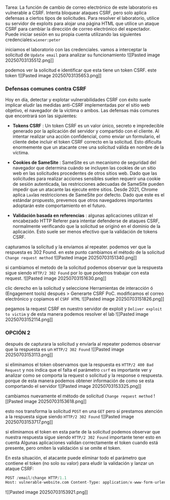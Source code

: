 Tarea: La función de cambio de correo electrónico de este laboratorio es vulnerable a CSRF. Intenta bloquear ataques CSRF, pero solo aplica defensas a ciertos tipos de solicitudes.
Para resolver el laboratorio, utilice su servidor de exploits para alojar una página HTML que utilice un ataque CSRF para cambiar la dirección de correo electrónico del espectador.
Puede iniciar sesión en su propia cuenta utilizando las siguientes credenciales:`wiener:peter`

iniciamos el laboratorio con las credenciales. vamos a interceptar la solicitud de `Update email` para analizar su funcionamiento
![[Pasted image 20250703135512.png]]

podemos ver la solicitud e identificar que esta tiene un token CSRF. este token 
![[Pasted image 20250703135653.png]]

### Defensas comunes contra CSRF

Hoy en día, detectar y explotar vulnerabilidades CSRF con éxito suele implicar eludir las medidas anti-CSRF implementadas por el sitio web objetivo, el navegador de la víctima o ambos. Las defensas más comunes que encontrará son las siguientes:

- **Tokens CSRF** : Un token CSRF es un valor único, secreto e impredecible generado por la aplicación del servidor y compartido con el cliente. Al intentar realizar una acción confidencial, como enviar un formulario, el cliente debe incluir el token CSRF correcto en la solicitud. Esto dificulta enormemente que un atacante cree una solicitud válida en nombre de la víctima.
    
- **Cookies de SameSite** : SameSite es un mecanismo de seguridad del navegador que determina cuándo se incluyen las cookies de un sitio web en las solicitudes procedentes de otros sitios web. Dado que las solicitudes para realizar acciones sensibles suelen requerir una cookie de sesión autenticada, las restricciones adecuadas de SameSite pueden impedir que un atacante las ejecute entre sitios. Desde 2021, Chrome aplica `Lax`las restricciones de SameSite por defecto. Dado que este es el estándar propuesto, prevemos que otros navegadores importantes adoptarán este comportamiento en el futuro.
    
- **Validación basada en referencias** : algunas aplicaciones utilizan el encabezado HTTP Referer para intentar defenderse de ataques CSRF, normalmente verificando que la solicitud se originó en el dominio de la aplicación. Esto suele ser menos efectivo que la validación de tokens CSRF.

capturamos la solicitud y la enviamos al repeater. podemos ver que la respuesta es 302 Found. en este punto cambiamos el método de la solicitud `Change request method` 
![[Pasted image 20250703151340.png]]

si cambiamos el metodo de la solicitud podemos observar que la respuesta sigue siendo `HTTP/2 302 Found` por lo que podemos trabajar con esta request.
![[Pasted image 20250703151630.png]]

clic derecho en la solicitud y seleccione Herramientas de interacción ó (Engagement tools) después  > Generarte CSRF PoC. modificamos el correo electrónico y copiamos el `CSRF HTML`
![[Pasted image 20250703151826.png]]

pegamos la request CSRF en nuestro servidor de exploit y `Deliver exploit to victim` y de esta manera podemos resolver el lab
![[Pasted image 20250703152114.png]]

### OPCIÓN 2

después de capturara la solicitud y enviarla al repeater podemos observar que la respuesta es un `HTTP/2 302 Found` 
![[Pasted image 20250703153113.png]]

si eliminamos el token observamos que la respuesta es `HTTP/2 400 Bad Request` y nos indica que el falta el parámetro `csrf` es importante ver y analizar como se comporta la request o solicitud y la response o respuesta. porque de esta manera podemos obtener información de como se esta comportando el servidor
![[Pasted image 20250703153325.png]]

cambiamos nuevamente el método de solicitud `Change request method` 
![[Pasted image 20250703153618.png]]

esto nos transforma la solicitud `POST` en una `GET` pero si prestamos atención a la respuesta sigue siendo `HTTP/2 302 Found` 
![[Pasted image 20250703153717.png]]

si eliminamos el token en esta parte de la solicitud podemos observar que nuestra respuesta sigue siendo `HTTP/2 302 Found` importante tener esto en cuenta Algunas aplicaciones validan correctamente el token cuando está presente, pero omiten la validación si se omite el token.

En esta situación, el atacante puede eliminar todo el parámetro que contiene el token (no solo su valor) para eludir la validación y lanzar un ataque CSRF:

```python
POST /email/change HTTP/1.1 
Host: vulnerable-website.com Content-Type: application/x-www-form-urlencoded Content-Length: 25 Cookie: session=2yQIDcpia41WrATfjPqvm9tOkDvkMvLm email=pwned@evil-user.net
```

![[Pasted image 20250703153921.png]]
